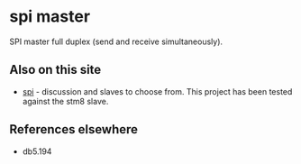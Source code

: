 # spi master

SPI master full duplex (send and receive simultaneously).

## Also on this site

* [spi](../../../spi) - discussion and slaves to choose from. 
This project has been tested against the stm8 slave.


## References elsewhere

* db5.194

